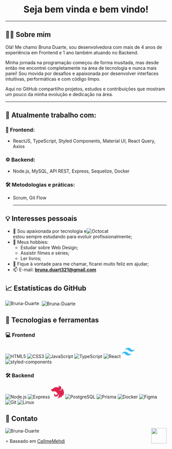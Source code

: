 
<h1 align="center"> Seja bem vinda e bem vindo! </h1>
<hr />

## 👩‍💻 Sobre mim

<p align="left" >
Olá! Me chamo Bruna Duarte, sou desenvolvedora com mais de 4 anos de experiência em Frontend e 1 ano também atuando no Backend.

Minha jornada na programação começou de forma inusitada, mas desde então me encontrei completamente na área de tecnologia e nunca mais parei! Sou movida por desafios e apaixonada por desenvolver interfaces intuitivas, performáticas e com código limpo.

Aqui no GitHub compartilho projetos, estudos e contribuições que mostram um pouco da minha evolução e dedicação na área.
</p>

</p>
</p>

<hr />

## 🚀 Atualmente trabalho com:

### 🧠 Frontend:
- ReactJS, TypeScript, Styled Components, Material UI, React Query, Axios

### ⚙️ Backend:
- Node.js, MySQL, API REST, Express, Sequelize, Docker

### 🛠️ Metodologias e práticas:
- Scrum, Git Flow

  <hr />

## 💡 Interesses pessoais

<img align="right" alt="Octocat" src="https://octocat-generator-assets.githubusercontent.com/my-octocat-1623180981475.png" width="250px" />

- 💼 Sou apaixonada por tecnologia e estou sempre estudando para evoluir profissionalmente;
- 👾 Meus hobbies:
  - Estudar sobre Web Design;
  - Assistir filmes e séries;
  - Ler livros;
- 💬 Fique à vontade para me chamar, ficarei muito feliz em ajudar;
- 📫 E-mail: **bruna.duart321@gmail.com**

## 📈 Estatísticas do GitHub

<p>
  <img align="left"  src="https://github-readme-stats.vercel.app/api/top-langs/?username=BrunaDuarte-3321&layout=compact&theme=graywhite&title_color=268bd2" alt="Bruna-Duarte"  />
  
  
</p>
<p>&nbsp;
  <img align="center" src="https://github-readme-stats.vercel.app/api?username=BrunaDuarte-3321&count_private=true&show_icons=true&theme=graywhite&icon_color=268bd2&title_color=268bd2" alt="Bruna-Duarte" />
</p>

## 🧰 Tecnologias e ferramentas

### 💻 Frontend

<p align="left">
  <!-- Linguagens de marcação e estilo -->
  <img src="https://cdn.jsdelivr.net/gh/devicons/devicon/icons/html5/html5-original.svg" alt="HTML5" width="40" height="40"/> 
  <img src="https://cdn.jsdelivr.net/gh/devicons/devicon/icons/css3/css3-original.svg" alt="CSS3" width="40" height="40"/> 

  <!-- Linguagens de programação -->
  <img src="https://cdn.jsdelivr.net/gh/devicons/devicon/icons/javascript/javascript-original.svg" alt="JavaScript" width="40" height="40"/> 
  <img src="https://cdn.jsdelivr.net/gh/devicons/devicon/icons/typescript/typescript-original.svg" alt="TypeScript" width="40" height="40" />

  <!-- Bibliotecas e frameworks frontend -->
  <img src="https://cdn.jsdelivr.net/gh/devicons/devicon/icons/react/react-original.svg" alt="React" width="40" height="40"/> 
  <img src="https://raw.githubusercontent.com/devicons/devicon/master/icons/tailwindcss/tailwindcss-original.svg" alt="Tailwind CSS" width="40" height="40"/>
  <img src="https://raw.githubusercontent.com/styled-components/brand/master/styled-components.png" alt="styled-components" width="40" height="40" />

</p>

### 🛠️ Backend

<p align="left">
  <!-- Backend e banco de dados -->
  <img src="https://cdn.jsdelivr.net/gh/devicons/devicon/icons/nodejs/nodejs-original.svg" alt="Node.js" width="40" height="40"/> 
  <img src="https://cdn.jsdelivr.net/gh/devicons/devicon/icons/express/express-original.svg" alt="Express" width="40" height="40"/> 
  <img src="https://raw.githubusercontent.com/devicons/devicon/master/icons/nestjs/nestjs-original.svg" alt="NestJS" width="40" height="40"/>
  <img src="https://cdn.jsdelivr.net/gh/devicons/devicon/icons/postgresql/postgresql-original.svg" alt="PostgreSQL" width="40" height="40"/>
  <img src="https://cdn.jsdelivr.net/gh/devicons/devicon/icons/prisma/prisma-original.svg" alt="Prisma" width="40" height="40"/>

  <!-- Ferramentas e outros -->
  <img src="https://cdn.jsdelivr.net/gh/devicons/devicon/icons/docker/docker-original.svg" alt="Docker" width="40" height="40"/>
  <img src="https://cdn.jsdelivr.net/gh/devicons/devicon/icons/figma/figma-original.svg" alt="Figma" width="40" height="40"/>
  <img src="https://cdn.jsdelivr.net/gh/devicons/devicon/icons/git/git-original.svg" alt="Git" width="40" height="40"/> 
  <img src="https://cdn.jsdelivr.net/gh/devicons/devicon/icons/linux/linux-original.svg" alt="Linux" width="40" height="40" />

</p>





## 📲 Contato

<a href="https://www.linkedin.com/in/bruna-duarte-7062451a3/" target="_blank">
  <img align="right" src="https://i.ibb.co/Kx2GSrT/linkedin.png" width="48px" height="48px">
</a>

<p align="left"> <img src="https://komarev.com/ghpvc/?username=BrunaDuarte-3321" alt="Bruna-Duarte" /> </p>

⭐️ Baseado em [CallmeMehdi](https://github.com/CallmeMehdi)
<!--
**BrunaDuarte-3321/BrunaDuarte-3321** is a ✨ _special_ ✨ repository because its `README.md` (this file) appears on your GitHub profile.

Here are some ideas to get you started:

- 🔭 I’m currently working on ...
- 🌱 I’m currently learning ...
- 👯 I’m looking to collaborate on ...
- 🤔 I’m looking for help with ...
- 💬 Ask me about ...
- 📫 How to reach me: ...
- 😄 Pronouns: ...
- ⚡ Fun fact: ...
-->
